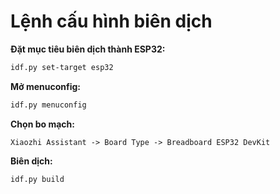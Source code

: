 # Lệnh cấu hình biên dịch

**Đặt mục tiêu biên dịch thành ESP32:**

```bash
idf.py set-target esp32
```

**Mở menuconfig:**

```bash
idf.py menuconfig
```

**Chọn bo mạch:**

```
Xiaozhi Assistant -> Board Type -> Breadboard ESP32 DevKit
```

**Biên dịch:**

```bash
idf.py build
```
